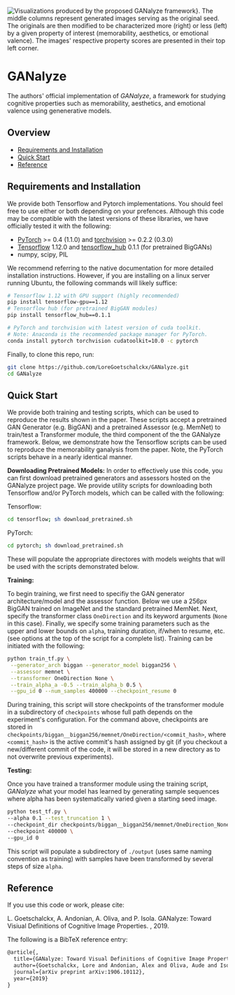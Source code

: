 ![Visualizations produced by the proposed GANalyze framework}. The middle columns represent generated images serving as the original seed. The originals are then modified to be characterized more (right) or less (left) by a given property of interest (memorability, aesthetics, or emotional valence). The images' respective property scores are presented in their top left corner.](http://ganalyze.csail.mit.edu/img/teaser2.jpg)


# GANalyze

The authors' official implementation of *GANalyze*, a framework for studying cognitive properties such as memorability, aesthetics, and emotional valence using genenerative models.

## Overview
- [Requirements and Installation](#requirements-and-installation)
- [Quick Start](#quick-start)
- [Reference](#reference)

## Requirements and Installation

We provide both Tensorflow and Pytorch implementations. You should feel free to use either or both depending on your prefences. Although this code may be compatible with the latest versions of these libraries, we have officially tested it with the following:

- [PyTorch](https://pytorch.org/get-started/locally/) >= 0.4 (1.1.0) and [torchvision](https://github.com/pytorch/vision) >= 0.2.2 (0.3.0)
- [Tensorflow](https://www.tensorflow.org/install) 1.12.0 and [tensorflow_hub](https://www.tensorflow.org/hub) 0.1.1 (for pretrained BigGANs)
- numpy, scipy, PIL

We recommend referring to the native documentation for more detailed installation instructions. However, if you are installing on a linux server running Ubuntu, the following commands will likely suffice:

```bash
# Tensorflow 1.12 with GPU support (highly recommended)
pip install tensorflow-gpu==1.12
# Tensorflow hub (for pretrained BigGAN modules)
pip install tensorflow_hub==0.1.1

# PyTorch and torchvision with latest version of cuda toolkit.
# Note: Anaconda is the recommended package manager for PyTorch.
conda install pytorch torchvision cudatoolkit=10.0 -c pytorch
```

Finally, to clone this repo, run:

```bash
git clone https://github.com/LoreGoetschalckx/GANalyze.git
cd GANalyze
```

## Quick Start

We provide both training and testing scripts, which can be used to reproduce the results shown in the paper. These scripts accept a pretrained GAN Generator (e.g. BigGAN) and a pretrained Assessor (e.g. MemNet) to train/test a Transformer module, the third component of the the GANalyze framework. Below, we demonstrate how the Tensorflow scripts can be used to reproduce the memorability ganalysis from the paper. Note, the PyTorch scripts behave in a nearly identical manner.

**Downloading Pretrained Models:**
In order to effectively use this code, you can first download pretrained generators and assessors hosted on the GANalyze project page. We provide utility scripts for downloading both Tensorflow and/or PyTorch models, which can be called with the following:

Tensorflow:
```bash
cd tensorflow; sh download_pretrained.sh
```

PyTorch:
```bash
cd pytorch; sh download_pretrained.sh
```
These will populate the appropriate directores with models weights that will be used with the scripts demonstrated below.

**Training:**

To begin training, we first need to specifiy the GAN generator architecture/model and the assessor function. Below we use a 256px BigGAN trained on ImageNet and the standard pretrained MemNet. Next, specify the transformer class `OneDirection` and its keyword arguments (`None` in this case). Finally, we specify some training parameters such as the upper and lower bounds on `alpha`, training duration, if/when to resume, etc. (see options at the top of the script for a complete list). Training can be initiated with the following:

```bash
python train_tf.py \
 --generator_arch biggan --generator_model biggan256 \
 --assessor memnet \
 --transformer OneDirection None \
 --train_alpha_a -0.5 --train_alpha_b 0.5 \
 --gpu_id 0 --num_samples 400000 --checkpoint_resume 0
```

During training, this script will store checkpoints of the transformer module in a subdirectory of `checkpoints` whose full path depends on the experiment's configuration. For the command above, checkpoints are stored in `checkpoints/biggan__biggan256/memnet/OneDirection/<commit_hash>`, where `<commit_hash>` is the active commit's hash assigned by git (if you checkout a new/different commit of the code, it will be stored in a new directory as to not overwrite previous experiments).

**Testing:**

Once you have trained a transformer module using the training script, *GANalyze* what your model has learned by generating sample sequences where alpha has been systematically varied given a starting seed image.

```bash
python test_tf.py \
--alpha 0.1 --test_truncation 1 \
--checkpoint_dir checkpoints/biggan__biggan256/memnet/OneDirection_None/<commit_hash> \
--checkpoint 400000 \
--gpu_id 0
```

This script will populate a subdirectory of `./output` (uses same naming convention as training) with samples have been transformed by several steps of size `alpha`.

## Reference

If you use this code or work, please cite:

L. Goetschalckx, A. Andonian, A. Oliva, and P. Isola. GANalyze: Toward Visiual Definitions of Cognitive Image Properties. , 2019.

The following is a BibTeX reference entry:

```markdown
@article{,
  title={GANalyze: Toward Visual Definitions of Cognitive Image Properties},
  author={Goetschalckx, Lore and Andonian, Alex and Oliva, Aude and Isola, Phillip},
  journal={arXiv preprint arXiv:1906.10112},
  year={2019}
}
```
